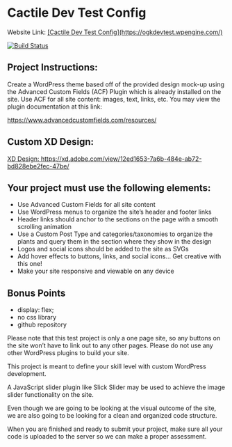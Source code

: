 # Cactile Dev Test Config
<p align="left">Website Link: <a href="https://ogkdevtest.wpengine.com/">[Cactile Dev Test Config](https://ogkdevtest.wpengine.com/)</a></p>

[![Build Status](https://travis-ci.org/Automattic/_s.svg?branch=master)](https://travis-ci.org/Automattic/_s)

## Project Instructions:

Create a WordPress theme based off of the provided design mock-up using the Advanced Custom Fields (ACF) Plugin which is already installed on the
site. Use ACF for all site content: images, text, links, etc. You may view the plugin documentation at this link:

<a href="_blank" href="https://www.advancedcustomfields.com/resources/">https://www.advancedcustomfields.com/resources/</a>

## Custom XD Design:

<a href="https://xd.adobe.com/view/12ed1653-7a6b-484e-ab72-bd828ebe2fec-47be/">XD Design: https://xd.adobe.com/view/12ed1653-7a6b-484e-ab72-bd828ebe2fec-47be/</a>

## Your project must use the following elements:

- Use Advanced Custom Fields for all site content
- Use WordPress menus to organize the site’s header and footer links
- Header links should anchor to the sections on the page with a smooth scrolling animation
- Use a Custom Post Type and categories/taxonomies to organize the plants and query them in the section where they show in the design
- Logos and social icons should be added to the site as SVGs
- Add hover effects to buttons, links, and social icons... Get creative with this one!
- Make your site responsive and viewable on any device

## Bonus Points

- display: flex;
- no css library
- github repository

Please note that this test project is only a one page site, so any buttons on the site won’t have to link out to any other pages.
Please do not use any other WordPress plugins to build your site. 

This project is meant to define your skill level with custom WordPress development.

A JavaScript slider plugin like Slick Slider may be used to achieve the image slider functionality on the site.

Even though we are going to be looking at the visual outcome of the site, we are also going to be looking for a clean and organized code structure.

When you are finished and ready to submit your project, make sure all your code is uploaded to the server so we can make a proper assessment.
